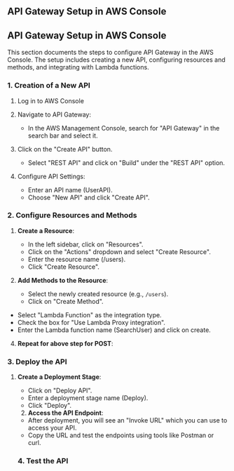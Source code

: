 ## API Gateway Setup in AWS Console

## API Gateway Setup in AWS Console

This section documents the steps to configure API Gateway in the AWS Console. The setup includes creating a new API, configuring resources and methods, and integrating with Lambda functions.

### 1. Creation of a New API

1. Log in to AWS Console

2. Navigate to API Gateway:
   - In the AWS Management Console, search for "API Gateway" in the search bar and select it.

3. Click on the "Create API" button.
   - Select "REST API" and click on "Build" under the "REST API" option.

4. Configure API Settings:
   - Enter an API name (UserAPI).
   - Choose "New API" and click "Create API".

### 2. Configure Resources and Methods

1. **Create a Resource**:
   - In the left sidebar, click on "Resources".
   - Click on the "Actions" dropdown and select "Create Resource".
   - Enter the resource name (/users).
   - Click "Create Resource".

2. **Add Methods to the Resource**:
   - Select the newly created resource (e.g., `/users`).
   - Click on "Create Method".

  - Select "Lambda Function" as the integration type.
  - Check the box for "Use Lambda Proxy integration".
  - Enter the Lambda function name (SearchUser) and click on create.

4. **Repeat for above step for POST**:

### 3. Deploy the API

1. **Create a Deployment Stage**:
   - Click on  "Deploy API".
   - Enter a deployment stage name (Deploy).
   - Click "Deploy".

   2. **Access the API Endpoint**:
   - After deployment, you will see an "Invoke URL" which you can use to access your API.
   - Copy the URL and test the endpoints using tools like Postman or curl.

   ### 4. Test the API

